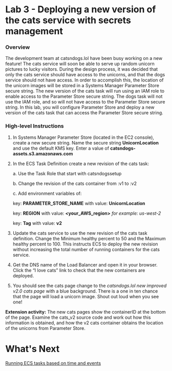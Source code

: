 # Lab 3 - Deploying a new version of the cats service with secrets management
### Overview
The development team at catsndogs.lol have been busy working on a new feature! The cats service will soon be able to serve up random unicorn pictures to lucky visitors. During the design process, it was decided that only the cats service should have access to the unicorns, and that the dogs service should not have access.
In order to accomplish this, the location of the unicorn images will be stored in a Systems Manager Parameter Store secure string. The new version of the cats task will run using an IAM role to enable access to the Parameter Store secure string. The dogs task will not use the IAM role, and so will not have access to the Parameter Store secure string.
In this lab, you will configure Parameter Store and deploy a new version of the cats task that can access the Parameter Store secure string.

### High-level Instructions
1.	In Systems Manager Parameter Store (located in the EC2 console), create a new secure string. Name the secure string **UnicornLocation** and use the default KMS key. Enter a value of **catsndogs-assets.s3.amazonaws.com**

2.	In the ECS Task Definition create a new revision of the cats task:

    a.	Use the Task Role that start with catsndogssetup

    b.	Change the revision of the cats container from :v1 to :v2

    c.	Add environment variables of:

      key: **PARAMETER_STORE_NAME** with value: **UnicornLocation**

      key: **REGION** with value: **<your_AWS_region>** *for example: us-west-2*

      key: **Tag** with value: **v2**

3.	Update the cats service to use the new revision of the cats task definition. Change the Minimum healthy percent to 50 and the Maximum healthy percent to 100. This instructs ECS to deploy the new revision without increasing the total number of running containers for the cats service.

4.	Get the DNS name of the Load Balancer and open it in your browser. Click the “I love cats” link to check that the new containers are deployed.

5.	You should see the cats page change to the *catsndogs.lol new improved v2.0 cats page* with a blue background. There is a one in ten chance that the page will load a unicorn image. Shout out loud when you see one!

**Extension activity:** The new cats pages show the containerID at the bottom of the page. Examine the cats_v2 source code and work out how this information is obtained, and how the v2 cats container obtains the location of the unicorns from Parameter Store.

# What's Next
[Running ECS tasks based on time and events](../Lab-4-Artifacts/)
